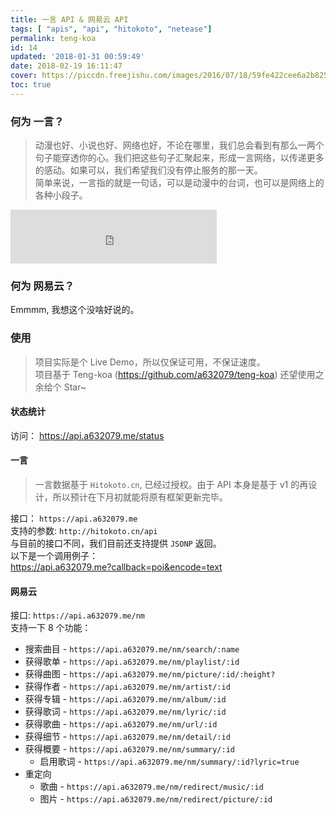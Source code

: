 ```yaml
---
title: 一言 API & 网易云 API
tags: [ "apis", "api", "hitokoto", "netease"]
permalink: teng-koa
id: 14
updated: '2018-01-31 00:59:49'
date: 2018-02-19 16:11:47
cover: https://piccdn.freejishu.com/images/2016/07/18/59fe422cee6a2b825e4521ace38cc8b0.jpg!/format/jpg
toc: true
---
```


### 何为 一言？
  
>  动漫也好、小说也好、网络也好，不论在哪里，我们总会看到有那么一两个句子能穿透你的心。我们把这些句子汇聚起来，形成一言网络，以传递更多的感动。如果可以，我们希望我们没有停止服务的那一天。  
> 简单来说，一言指的就是一句话，可以是动漫中的台词，也可以是网络上的各种小段子。  

<iframe frameborder="no" border="0" marginwidth="0" marginheight="0" width="330" height="86" src="https://cdn.a632079.me/163music.html?playlist=492926375" style="margin:0"></iframe>

### 何为 网易云？
Emmmm, 我想这个没啥好说的。

### 使用
> 项目实际是个 Live Demo，所以仅保证可用，不保证速度。  
> 项目基于 Teng-koa (https://github.com/a632079/teng-koa) 还望使用之余给个 Star~

#### 状态统计
访问： https://api.a632079.me/status  
#### 一言
> 一言数据基于 `Hitokoto.cn`, 已经过授权。由于 API 本身是基于 v1 的再设计，所以预计在下月初就能将原有框架更新完毕。 

接口： `https://api.a632079.me`   
支持的参数: `http://hitokoto.cn/api`    
与目前的接口不同，我们目前还支持提供 `JSONP` 返回。  
以下是一个调用例子：  
https://api.a632079.me?callback=poi&encode=text


#### 网易云
接口: `https://api.a632079.me/nm`  
支持一下 8 个功能：  
* 搜索曲目 - `https://api.a632079.me/nm/search/:name`  
* 获得歌单 - `https://api.a632079.me/nm/playlist/:id`  
* 获得曲图 - `https://api.a632079.me/nm/picture/:id/:height?`  
* 获得作者 - `https://api.a632079.me/nm/artist/:id`  
* 获得专辑 - `https://api.a632079.me/nm/album/:id`  
* 获得歌词 - `https://api.a632079.me/nm/lyric/:id`  
* 获得歌曲 - `https://api.a632079.me/nm/url/:id`   
* 获得细节 - `https://api.a632079.me/nm/detail/:id`  
* 获得概要 - `https://api.a632079.me/nm/summary/:id`
  * 启用歌词 - `https://api.a632079.me/nm/summary/:id?lyric=true`
* 重定向
  * 歌曲 - `https://api.a632079.me/nm/redirect/music/:id`
  * 图片 - `https://api.a632079.me/nm/redirect/picture/:id`
